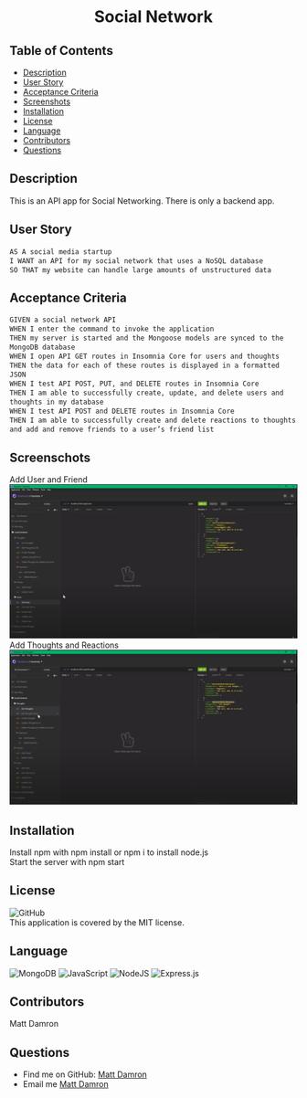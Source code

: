 <h1 align="center">
Social Network
</h1>

## Table of Contents
- [Description](#description)
- [User Story](#user-story)
- [Acceptance Criteria](#Acceptance-criteria)
- [Screenshots](#screenshots)
- [Installation](#installation)
- [License](#license)
- [Language](#language)
- [Contributors](#contributors)
- [Questions](#questions)

## Description
This is an API app for Social Networking.  There is only a backend app.

## User Story
```
AS A social media startup
I WANT an API for my social network that uses a NoSQL database
SO THAT my website can handle large amounts of unstructured data
```

## Acceptance Criteria
```
GIVEN a social network API
WHEN I enter the command to invoke the application
THEN my server is started and the Mongoose models are synced to the MongoDB database
WHEN I open API GET routes in Insomnia Core for users and thoughts
THEN the data for each of these routes is displayed in a formatted JSON
WHEN I test API POST, PUT, and DELETE routes in Insomnia Core
THEN I am able to successfully create, update, and delete users and thoughts in my database
WHEN I test API POST and DELETE routes in Insomnia Core
THEN I am able to successfully create and delete reactions to thoughts and add and remove friends to a user’s friend list
```

## Screenschots
Add User and Friend
[![Watch the video](./images/social-network.png)](https://drive.google.com/file/d/1smlw0QgJOEJyiv-LQLLHKKh9WdCFQhXv/view?usp=sharing)
Add Thoughts and Reactions
[![Watch the video](./images/social-network-thoughts.png)](https://drive.google.com/file/d/17e15Cdi3bIjZ7TFvj7FFn1NpzsMcjHsT/view?usp=sharing)
## Installation
Install npm with npm install or npm i to install node.js<br />
Start the server with npm start

## License
![GitHub](https://img.shields.io/github/license/matthewdamron/social-network)<br />
This application is covered by the MIT license. 

## Language
<img alt="MongoDB" src ="https://img.shields.io/badge/MongoDB-%234ea94b.svg?&style=for-the-badge&logo=mongodb&logoColor=white"/>
<img alt="JavaScript" src="https://img.shields.io/badge/javascript%20-%23323330.svg?&style=for-the-badge&logo=javascript&logoColor=%23F7DF1E"/>
<img alt="NodeJS" src="https://img.shields.io/badge/node.js%20-%2343853D.svg?&style=for-the-badge&logo=node.js&logoColor=white"/>
<img alt="Express.js" src="https://img.shields.io/badge/express.js%20-%23404d59.svg?&style=for-the-badge"/>

## Contributors
Matt Damron

## Questions
- Find me on GitHub: [Matt Damron](https://github.com/matthewdamron)<br />
- Email me [Matt Damron](mailto:mattdamron@msn.com)
